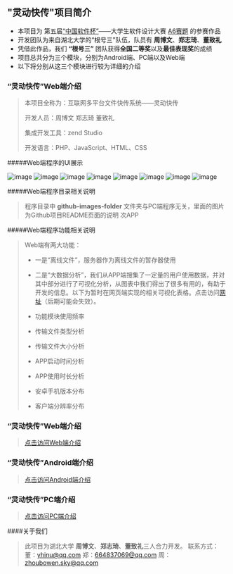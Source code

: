 
## "灵动快传"项目简介

-  本项目为 第五届[“中国软件杯”][2]——大学生软件设计大赛 [A6赛题][1] 的参赛作品
-  开发团队为来自湖北大学的“根号三”队伍，队员有 **周博文**、**郑志琦**、**董致礼** 
-  凭借此作品，我们 **“根号三”** 团队获得**全国二等奖**以及**最佳表现奖**的成绩
-  项目总共分为三个模块，分别为Android端、PC端以及Web端
-  以下将分别从这三个模块进行较为详细的介绍

### “灵动快传”Web端介绍

> 本项目全称为：互联网多平台文件快传系统——灵动快传
> 
> 开发人员：周博文 郑志琦 董致礼
> 
> 集成开发工具：zend Studio 
> 
> 开发语言：PHP、JavaScript、HTML、CSS

#####Web端程序的UI展示

![image](https://github.com/zhoubowen-sky/LingDongWeb/blob/master/github-images-folder/filesUPandDOWN.jpg)
![image](https://github.com/zhoubowen-sky/LingDongWeb/blob/master/github-images-folder/001.jpg)
![image](https://github.com/zhoubowen-sky/LingDongWeb/blob/master/github-images-folder/002.jpg)
![image](https://github.com/zhoubowen-sky/LingDongWeb/blob/master/github-images-folder/003.jpg)
![image](https://github.com/zhoubowen-sky/LingDongWeb/blob/master/github-images-folder/004.jpg)
![image](https://github.com/zhoubowen-sky/LingDongWeb/blob/master/github-images-folder/005.jpg)
![image](https://github.com/zhoubowen-sky/LingDongWeb/blob/master/github-images-folder/006.jpg)
![image](https://github.com/zhoubowen-sky/LingDongWeb/blob/master/github-images-folder/007.jpg)

#####Web端程序目录相关说明

> 程序目录中 **github-images-folder** 文件夹与PC端程序无关，里面的图片为Github项目README页面的说明
> 次APP


#####Web端程序功能相关说明

> Web端有两大功能：
> -  一是“离线文件”，服务器作为离线文件的暂存器使用
> 
> -  二是“大数据分析”，我们从APP端搜集了一定量的用户使用数据，并对其中部分进行了可视化分析，从图表中我们得出了很多有用的，有助于开发的信息。以下为暂时在网页端实现的相关可视化表格。点击访问[网址][6]（后期可能会失效）。
> 
>   -  功能模块使用频率
>   -  传输文件类型分析
>   -  传输文件大小分析
>   -  APP启动时间分析
>   -  APP使用时长分析
>   -  安卓手机版本分布
>   -  客户端分辨率分布


### “灵动快传”Web端介绍

> [点击访问Web端介绍][3]

### “灵动快传”Android端介绍

> [点击访问Android端介绍][4]

### “灵动快传”PC端介绍

> [点击访问PC端介绍][5]

####关于我们

>此项目为湖北大学 **周博文**、**郑志琦**、**董致礼**三人合力开发。
>联系方式：
>董：yhinu@qq.com
>郑：664837069@qq.com
>周：zhoubowen.sky@qq.com




[1]:http://www.cnsoftbei.com/bencandy.php?fid=130&aid=1379
[2]:http://www.cnsoftbei.com/
[3]:https://github.com/zhoubowen-sky/LingDongWeb/blob/master/README.md
[4]:https://github.com/zhoubowen-sky/LingDong2.0/blob/master/README.md
[5]:https://github.com/zhoubowen-sky/File-Transmit-pc/blob/master/README.md

[6]:http://115.28.101.196/